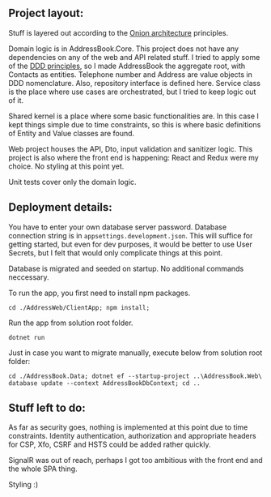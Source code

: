 ## Project layout:

Stuff is layered out according to the [Onion architecture](https://jeffreypalermo.com/2008/07/the-onion-architecture-part-1/) principles.

Domain logic is in AddressBook.Core. This project does not have any dependencies on any of the web and API related stuff. I tried to apply some of the [DDD principles](https://dddcommunity.org/library/vernon_2011/), so I made AddressBook the aggregate root, with Contacts as entities. Telephone number and Address are value objects in DDD nomenclature. Also, repository interface is defined here. Service class is the place where use cases are orchestrated, but I tried to keep logic out of it.

Shared kernel is a place where some basic functionalities are. In this case I kept things simple due to time constraints, so this is where basic definitions of Entity and Value classes are found.

Web project houses the API, Dto, input validation and sanitizer logic. This project is also where the front end is happening: React and Redux were my choice. No styling at this point yet.

Unit tests cover only the domain logic.

## Deployment details:

You have to enter your own database server password. Database connection string is in `appsettings.development.json`. This will suffice for getting started, but even for dev purposes, it would be better to use User Secrets, but I felt that would only complicate things at this point.

Database is migrated and seeded on startup. No additional commands neccessary.

To run the app, you first need to install npm packages.

    cd ./AddressWeb/ClientApp; npm install;

Run the app from solution root folder.

    dotnet run

Just in case you want to migrate manually, execute below from solution root folder:
    
    cd ./AddressBook.Data; dotnet ef --startup-project ..\AddressBook.Web\  database update --context AddressBookDbContext; cd ..

## Stuff left to do:

As far as security goes, nothing is implemented at this point due to time constraints. Identity authentication, authorization and appropriate headers for CSP, Xfo, CSRF and HSTS could be added rather quickly.

SignalR was out of reach, perhaps I got too ambitious with the front end and the whole SPA thing.

Styling :)
